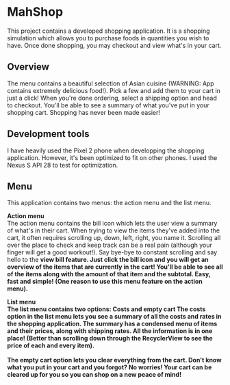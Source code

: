 # MahShop
This project contains a developed shopping application. It is a shopping simulation which allows you to purchase foods in
quantities you wish to have. Once done shopping, you may checkout and view what's in your cart.

## Overview
The menu contains a beautiful selection of Asian cuisine (WARNING: App contains extremely delicious food!). Pick a few and add them to your cart in just a click! When you're done ordering, select a shipping option and head to checkout. You'll be able to see a summary of what you've put in your shopping cart. Shopping has never been made easier!

## Development tools
I have heavily used the Pixel 2 phone when developping the shopping application. However, it's been optimized to fit on other phones. I used the Nexus S API 28 to test for optimization.

## Menu
This application contains two menus: the action menu and the list menu.

<b>Action menu</b><br>
The action menu contains the bill icon which lets the user view a summary of what's in their cart.
When trying to view the items they've added into the cart, it often requires scrolling up, down, left, right, you name it. Scrolling all over the place to check and keep track can be a real pain (although your finger will get a good workout!). Say bye-bye to constant scrolling and say hello to the <b>view bill<b> feature. Just click the bill icon and you will get an overview of the items that are currently in the cart! You'll be able to see all of the items along with the amount of that item and the subtotal. Easy, fast and simple! (One reason to use this menu feature on the action menu).

<b>List menu</b><br>
The list menu contains two options: Costs and empty cart
The costs option in the list menu lets you see a summary of all the costs and rates in the shopping application. The summary has a condensed menu of items and their prices, along with shipping rates. All the information is in one place! (Better than scrolling down through the RecyclerView to see the price of each and every item).
<br><br>
The empty cart option lets you clear everything from the cart. Don't know what you put in your cart and you forgot? No worries! Your cart can be cleared up for you so you can shop on a new peace of mind!
